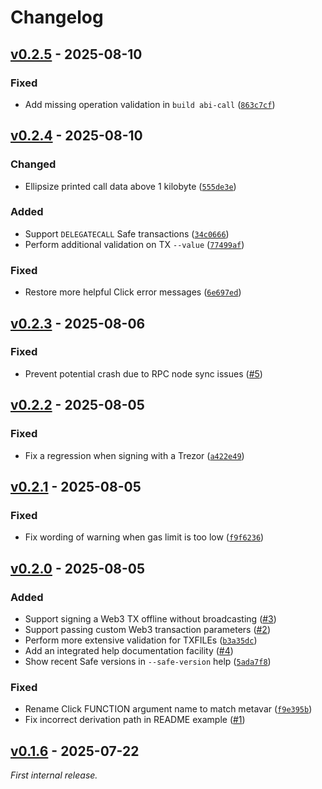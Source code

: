# Changelog

<!--
----------------------------
      Common Changelog
----------------------------
https://common-changelog.org
----------------------------

Template:

## [vX.Y.Z] - YYYY-MM-DD

### Changed

### Added

### Removed

### Fixed
-->

## [v0.2.5] - 2025-08-10

### Fixed

- Add missing operation validation in `build abi-call` ([`863c7cf`](https://github.com/clearmatics/simple-safe/commit/863c7cf))

## [v0.2.4] - 2025-08-10

### Changed

- Ellipsize printed call data above 1 kilobyte ([`555de3e`](https://github.com/clearmatics/simple-safe/commit/555de3e))

### Added

- Support `DELEGATECALL` Safe transactions ([`34c0666`](https://github.com/clearmatics/simple-safe/commit/34c0666))
- Perform additional validation on TX `--value` ([`77499af`](https://github.com/clearmatics/simple-safe/commit/77499af))

### Fixed

- Restore more helpful Click error messages ([`6e697ed`](https://github.com/clearmatics/simple-safe/commit/6e697ed))

## [v0.2.3] - 2025-08-06

### Fixed

- Prevent potential crash due to RPC node sync issues ([#5](https://github.com/clearmatics/simple-safe/issues/5))

## [v0.2.2] - 2025-08-05

### Fixed

- Fix a regression when signing with a Trezor ([`a422e49`](https://github.com/clearmatics/simple-safe/commit/a422e49))

## [v0.2.1] - 2025-08-05

### Fixed

- Fix wording of warning when gas limit is too low ([`f9f6236`](https://github.com/clearmatics/simple-safe/commit/f9f6236))

## [v0.2.0] - 2025-08-05

### Added

- Support signing a Web3 TX offline without broadcasting ([#3](https://github.com/clearmatics/simple-safe/issues/3))
- Support passing custom Web3 transaction parameters ([#2](https://github.com/clearmatics/simple-safe/issues/2))
- Perform more extensive validation for TXFILEs ([`b3a35dc`](https://github.com/clearmatics/simple-safe/commit/b3a35dc))
- Add an integrated help documentation facility ([#4](https://github.com/clearmatics/simple-safe/issues/4))
- Show recent Safe versions in `--safe-version` help ([`5ada7f8`](https://github.com/clearmatics/simple-safe/commit/5ada7f8))

### Fixed

- Rename Click FUNCTION argument name to match metavar ([`f9e395b`](https://github.com/clearmatics/simple-safe/commit/f9e395b))
- Fix incorrect derivation path in README example ([#1](https://github.com/clearmatics/simple-safe/pull/1))

## [v0.1.6] - 2025-07-22

_First internal release._

[v0.2.5]: https://github.com/clearmatics/simple-safe/releases/tag/v0.2.5
[v0.2.4]: https://github.com/clearmatics/simple-safe/releases/tag/v0.2.4
[v0.2.3]: https://github.com/clearmatics/simple-safe/releases/tag/v0.2.3
[v0.2.2]: https://github.com/clearmatics/simple-safe/releases/tag/v0.2.2
[v0.2.1]: https://github.com/clearmatics/simple-safe/releases/tag/v0.2.1
[v0.2.0]: https://github.com/clearmatics/simple-safe/releases/tag/v0.2.0
[v0.1.6]: https://github.com/clearmatics/simple-safe/releases/tag/v0.1.6
